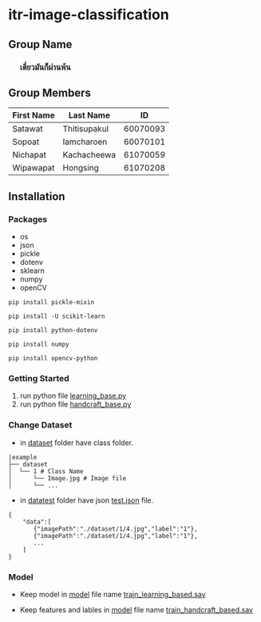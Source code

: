 # itr-image-classification

## Group Name

### &nbsp;&nbsp;&nbsp;&nbsp;&nbsp;&nbsp;เดี๋ยวมันก็ผ่านพ้น

## Group Members

| First Name | Last Name    | ID       |
| ---------- | ------------ | -------- |
| Satawat    | Thitisupakul | 60070093 |
| Sopoat     | Iamcharoen   | 60070101 |
| Nichapat   | Kachacheewa  | 61070059 |
| Wipawapat  | Hongsing     | 61070208 |

## Installation

### Packages

- os
- json
- pickle
- dotenv
- sklearn
- numpy
- openCV

`pip install pickle-mixin`

`pip install -U scikit-learn`

`pip install python-dotenv`

`pip install numpy`

`pip install opencv-python`

### Getting Started

1. run python file [learning_base.py](./learning_base.py)
2. run python file [handcraft_base.py](./handcraft_base.py)

### Change Dataset

- in [dataset](./dataset) folder have class folder.

```example
|example
├── dataset
│  └── 1 # Class Name
│      └── Image.jpg # Image file
│      └── ...
```

- in [datatest](./datatest) folder have json [test.json](./datatest/test.json) file.

```example
{
    "data":[
       {"imagePath":"./dataset/1/4.jpg","label":"1"},
       {"imagePath":"./dataset/1/4.jpg","label":"1"},
       ...
    ]
}
```

### Model

- Keep model in [model](./model) file name [train_learning_based.sav](./model/train_learning_based.sav)

- Keep features and lables in [model](./model) file name [train_handcraft_based.sav](./model/train_handcraft_based.sav)
